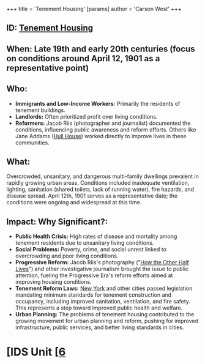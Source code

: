 +++
 title = 'Tenement Housing'
[params]
	author = 'Carson West'
+++
## ID: [Tenement Housing](./../tenement-housing/)

## When: Late 19th and early 20th centuries (focus on conditions around April 12, 1901 as a representative point)

## Who: 
* **Immigrants and Low-Income Workers:** Primarily the residents of tenement buildings.
* **Landlords:** Often prioritized profit over living conditions.
* **Reformers:**  Jacob Riis (photographer and journalist) documented the conditions, influencing public awareness and reform efforts.  Others like Jane Addams ([Hull House](./../hull-house/)) worked directly to improve lives in these communities.

## What: 
Overcrowded, unsanitary, and dangerous multi-family dwellings prevalent in rapidly growing urban areas.  Conditions included inadequate ventilation, lighting, sanitation (shared toilets, lack of running water), fire hazards, and disease spread. April 12th, 1901 serves as a representative date; the conditions were ongoing and widespread at this time.

## Impact: Why Significant?:
* **Public Health Crisis:** High rates of disease and mortality among tenement residents due to unsanitary living conditions.
* **Social Problems:** Poverty, crime, and social unrest linked to overcrowding and poor living conditions.
* **Progressive Reform:** Jacob Riis's photography ("[How the Other Half Lives](./../how-the-other-half-lives/)") and other investigative journalism brought the issue to public attention, fueling the Progressive Era's reform efforts aimed at improving housing conditions.
* **Tenement Reform Laws:**  [New York](./../new-york/) and other cities passed legislation mandating minimum standards for tenement construction and occupancy, including improved sanitation, ventilation, and fire safety. This represents a step toward improved public health and welfare.
* **Urban Planning:** The problems of tenement housing contributed to the growing movement for urban planning and reform, pushing for improved infrastructure, public services, and better living standards in cities.

# [IDS Unit [[6](./../ids-unit-[[6/)